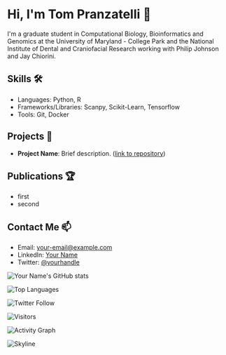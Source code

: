# Hi, I'm Tom Pranzatelli 👋

I'm a graduate student in Computational Biology, Bioinformatics and Genomics at the University of Maryland - College Park and the National Institute of Dental and Craniofacial Research working with Philip Johnson and Jay Chiorini.

## Skills 🛠️

- Languages: Python, R
- Frameworks/Libraries: Scanpy, Scikit-Learn, Tensorflow
- Tools: Git, Docker

## Projects 📂

- **Project Name**: Brief description. ([link to repository](#))

## Publications 🏆

- first
- second

## Contact Me 📫

- Email: your-email@example.com
- LinkedIn: [Your Name](#)
- Twitter: [@yourhandle](#)

![Your Name's GitHub stats](https://github-readme-stats.vercel.app/api?username=pranzatelli&show_icons=true&theme=radical)

![Top Languages](https://github-readme-stats.vercel.app/api/top-langs/?username=pranzatelli&theme=radical)

![Twitter Follow](https://img.shields.io/twitter/follow/pranzatelli?style=social)

![Visitors](https://visitor-badge.glitch.me/badge?page_id=pranzatelli.pranzatelli)

![Activity Graph](https://activity-graph.herokuapp.com/graph?username=pranzatelli&theme=github)

![Skyline](https://skyline.github.com/pranzatelli/currentyear)
